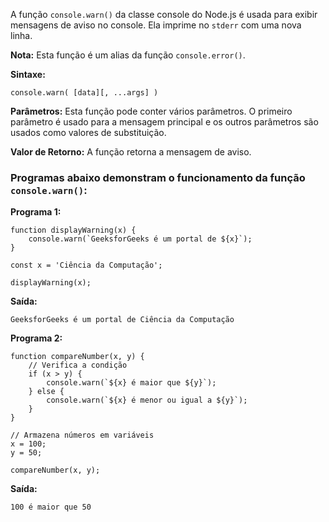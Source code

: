 A função `console.warn()` da classe console do Node.js é usada para exibir mensagens de aviso no console. Ela imprime no `stderr` com uma nova linha.

**Nota:** Esta função é um alias da função `console.error()`.

**Sintaxe:**

```
console.warn( [data][, ...args] )
```

**Parâmetros:** Esta função pode conter vários parâmetros. O primeiro parâmetro é usado para a mensagem principal e os outros parâmetros são usados como valores de substituição.

**Valor de Retorno:** A função retorna a mensagem de aviso.

### **Programas abaixo demonstram o funcionamento da função** `console.warn()`**:**

**Programa 1:**

```
function displayWarning(x) { 
    console.warn(`GeeksforGeeks é um portal de ${x}`); 
} 

const x = 'Ciência da Computação'; 

displayWarning(x); 
```

**Saída:**

```
GeeksforGeeks é um portal de Ciência da Computação
```

**Programa 2:**

```
function compareNumber(x, y) { 
    // Verifica a condição
    if (x > y) { 
        console.warn(`${x} é maior que ${y}`); 
    } else { 
        console.warn(`${x} é menor ou igual a ${y}`); 
    } 
} 

// Armazena números em variáveis
x = 100; 
y = 50; 

compareNumber(x, y); 
```

**Saída:**

```
100 é maior que 50
```




